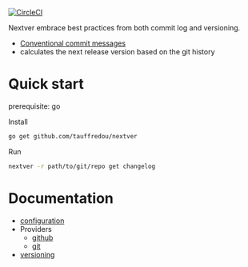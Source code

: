 [![CircleCI](https://circleci.com/gh/tauffredou/nextver.svg?style=svg)](https://circleci.com/gh/tauffredou/nextver)

Nextver embrace best practices from both commit log and versioning. 
* [Conventional commit messages](https://www.conventionalcommits.org/)
* calculates the next release version based on the git history

# Quick start
prerequisite: go

Install
```bash
go get github.com/tauffredou/nextver
```

Run 
```bash
nextver -r path/to/git/repo get changelog
```

# Documentation

- [configuration](doc/configuration.md) 
- Providers
  - [github](doc/providers/github.md)
  - [git](doc/providers/git.md)
- [versioning](doc/versioning.md) 
